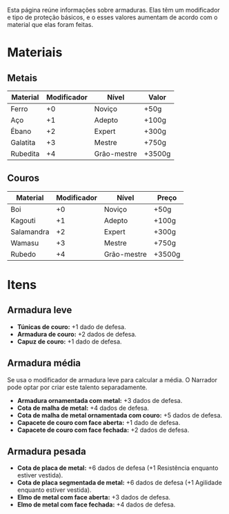 <!-- TITLE: Armaduras -->
<!-- SUBTITLE: Itens de proteção em combate -->

Esta página reúne informações sobre armaduras. Elas têm um modificador e tipo de proteção básicos, e o esses valores aumentam de acordo com o material que elas foram feitas.

# Materiais
## Metais
|Material|Modificador|Nível|Valor
|---|---|---|---|
|Ferro|+0|Noviço|+50g|
|Aço|+1|Adepto|+100g|
|Ébano|+2|Expert|+300g|
|Galatita|+3|Mestre|+750g|
|Rubedita|+4|Grão-mestre|+3500g|

## Couros
|Material|Modificador|Nível|Preço
|---|---|---|---|
|Boi|+0|Noviço|+50g|
|Kagouti|+1|Adepto|+100g|
|Salamandra|+2|Expert|+300g|
|Wamasu|+3|Mestre|+750g|
|Rubedo|+4|Grão-mestre|+3500g|

# Itens
## Armadura leve
* **Túnicas de couro:** +1 dado de defesa.
* **Armadura de couro:** +2 dados de defesa.
* **Capuz de couro:** +1 dado de defesa.

## Armadura média
Se usa o modificador de armadura leve para calcular a média. O Narrador pode optar por criar este talento separadamente.
* **Armadura ornamentada com metal:** +3 dados de defesa.
* **Cota de malha de metal:** +4 dados de defesa.
* **Cota de malha de metal ornamentada com couro:** +5 dados de defesa.
* **Capacete de couro com face aberta:** +1 dado de defesa.
* **Capacete de couro com face fechada:** +2 dados de defesa.

## Armadura pesada
* **Cota de placa de metal:** +6 dados de defesa (+1 Resistência enquanto estiver vestida).
* **Cota de placa segmentada de metal:** +6 dados de defesa (+1 Agilidade enquanto estiver vestida).
* **Elmo de metal com face aberta:** +3 dados de defesa.
* **Elmo de metal com face fechada:** +4 dados de defesa.
